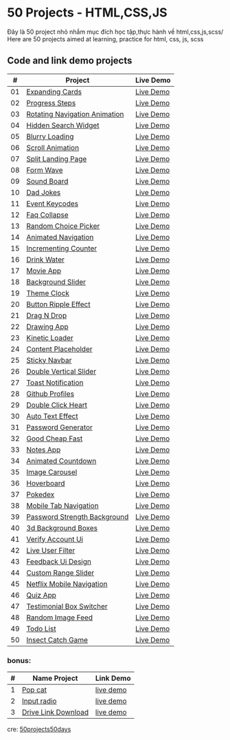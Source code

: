 # 50 Projects - HTML,CSS,JS

 Đây là 50 project nhỏ nhắm mục đích học tập,thực hành về html,css,js,scss/ Here are 50 projects aimed at learning, practice for html, css, js, scss

## Code and link demo projects

|  #  | Project                                                                                                                     | Live Demo                                                                         |
| :-: | --------------------------------------------------------------------------------------------------------------------------- | --------------------------------------------------------------------------------- |
| 01  | [Expanding Cards](https://github.com/thanhsang1999/50Projects/tree/master/Project1)                             | [Live Demo](https://thanhsang1999.github.io/50Projects/Project1/)               |
| 02  | [Progress Steps](https://github.com/thanhsang1999/50Projects/tree/master/Project2)                               | [Live Demo](https://50projects50days.com/50Projects/Project2/)                |
| 03  | [Rotating Navigation Animation](https://github.com/thanhsang1999/50Projects/tree/master/Project3)                       | [Live Demo](https://thanhsang1999.github.io/50Projects/Project3/)                   |
| 04  | [Hidden Search Widget](https://github.com/thanhsang1999/50Projects/tree/master/Project4)                          |  [Live Demo](https://thanhsang1999.github.io/50Projects/Project4/)                   |
| 05  | [Blurry Loading](https://github.com/thanhsang1999/50Projects/tree/master/Project5)                          |  [Live Demo](https://thanhsang1999.github.io/50Projects/Project5/)                   |
| 06  | [Scroll Animation](https://github.com/thanhsang1999/50Projects/tree/master/Project6)                           | [Live Demo](https://thanhsang1999.github.io/50Projects/Project6/)                   |
| 07  | [Split Landing Page](https://github.com/thanhsang1999/50Projects/tree/master/Project7)                       | [Live Demo](https://thanhsang1999.github.io/50Projects/Project7/)                   |
| 08  | [Form Wave](https://github.com/thanhsang1999/50Projects/tree/master/Project8)                                         |[Live Demo](https://thanhsang1999.github.io/50Projects/Project8/)                   |
| 09  | [Sound Board](https://github.com/thanhsang1999/50Projects/tree/master/Project9)                                     | [Live Demo](https://thanhsang1999.github.io/50Projects/Project9/)                   |
| 10  | [Dad Jokes](https://github.com/thanhsang1999/50Projects/tree/master/Project10)                                         | [Live Demo](https://thanhsang1999.github.io/50Projects/Project10/)                   |
| 11  | [Event Keycodes](https://github.com/thanhsang1999/50Projects/tree/master/Project11)                               | [Live Demo](https://thanhsang1999.github.io/50Projects/Project11/)                   |
| 12  | [Faq Collapse](https://github.com/thanhsang1999/50Projects/tree/master/Project12)                                   | [Live Demo](https://thanhsang1999.github.io/50Projects/Project12/)                   |
| 13  | [Random Choice Picker](https://github.com/thanhsang1999/50Projects/tree/master/Project13)                   | [Live Demo](https://thanhsang1999.github.io/50Projects/Project13/)                   |
| 14  | [Animated Navigation](https://github.com/thanhsang1999/50Projects/tree/master/Project14)                     | [Live Demo](https://thanhsang1999.github.io/50Projects/Project14/)                   |
| 15  | [Incrementing Counter](https://github.com/thanhsang1999/50Projects/tree/master/Project15)                   | [Live Demo](https://thanhsang1999.github.io/50Projects/Project15/)                   |
| 16  | [Drink Water](https://github.com/thanhsang1999/50Projects/tree/master/Project16)                                     | [Live Demo](https://thanhsang1999.github.io/50Projects/Project16/)                   |
| 17  | [Movie App](https://github.com/thanhsang1999/50Projects/tree/master/Project17)                                         | [Live Demo](https://thanhsang1999.github.io/50Projects/Project17/)                   |
| 18  | [Background Slider](https://github.com/thanhsang1999/50Projects/tree/master/Project18)                         | [Live Demo](https://thanhsang1999.github.io/50Projects/Project18/)                   |
| 19  | [Theme Clock](https://github.com/thanhsang1999/50Projects/tree/master/Project19)                                     | [Live Demo](https://thanhsang1999.github.io/50Projects/Project19/)                   |
| 20  | [Button Ripple Effect](https://github.com/thanhsang1999/50Projects/tree/master/Project20)                   | [Live Demo](https://thanhsang1999.github.io/50Projects/Project20/)                   |
| 21  | [Drag N Drop](https://github.com/thanhsang1999/50Projects/tree/master/Project21)                                     | [Live Demo](https://thanhsang1999.github.io/50Projects/Project21/)                   |
| 22  | [Drawing App](https://github.com/thanhsang1999/50Projects/tree/master/Project22)                                     | [Live Demo](https://thanhsang1999.github.io/50Projects/Project22/)                   |
| 23  | [Kinetic Loader](https://github.com/thanhsang1999/50Projects/tree/master/Project23)                               | [Live Demo](https://thanhsang1999.github.io/50Projects/Project23/)                   |
| 24  | [Content Placeholder](https://github.com/thanhsang1999/50Projects/tree/master/Project24)                     | [Live Demo](https://thanhsang1999.github.io/50Projects/Project24/)                   |
| 25  | [Sticky Navbar](https://github.com/thanhsang1999/50Projects/tree/master/Project25)                              |[Live Demo](https://thanhsang1999.github.io/50Projects/Project25/)                   |
| 26  | [Double Vertical Slider](https://github.com/thanhsang1999/50Projects/tree/master/Project26)               | [Live Demo](https://thanhsang1999.github.io/50Projects/Project26/)                   |
| 27  | [Toast Notification](https://github.com/thanhsang1999/50Projects/tree/master/Project27)                       | [Live Demo](https://thanhsang1999.github.io/50Projects/Project27/)                   |
| 28  | [Github Profiles](https://github.com/thanhsang1999/50Projects/tree/master/Project28)                             | [Live Demo](https://thanhsang1999.github.io/50Projects/Project28/)                   |
| 29  | [Double Click Heart](https://github.com/thanhsang1999/50Projects/tree/master/Project29)                       | [Live Demo](https://thanhsang1999.github.io/50Projects/Project29/)                   |
| 30  | [Auto Text Effect](https://github.com/thanhsang1999/50Projects/tree/master/Project30)                           | [Live Demo](https://thanhsang1999.github.io/50Projects/Project30/)                   |
| 31  | [Password Generator](https://github.com/thanhsang1999/50Projects/tree/master/Project31)                       | [Live Demo](https://thanhsang1999.github.io/50Projects/Project31/)                   |
| 32  | [Good Cheap Fast](https://github.com/thanhsang1999/50Projects/tree/master/Project32)                             | [Live Demo](https://thanhsang1999.github.io/50Projects/Project32/)                   |
| 33  | [Notes App](https://github.com/thanhsang1999/50Projects/tree/master/Project33)                                         | [Live Demo](https://thanhsang1999.github.io/50Projects/Project33/)                   |
| 34  | [Animated Countdown](https://github.com/thanhsang1999/50Projects/tree/master/Project34)                       | [Live Demo](https://thanhsang1999.github.io/50Projects/Project34/)                   |
| 35  | [Image Carousel](https://github.com/thanhsang1999/50Projects/tree/master/Project35)                               | [Live Demo](https://thanhsang1999.github.io/50Projects/Project35/)                   |
| 36  | [Hoverboard](https://github.com/thanhsang1999/50Projects/tree/master/Project36)                                       | [Live Demo](https://thanhsang1999.github.io/50Projects/Project36/)                   |
| 37  | [Pokedex](https://github.com/thanhsang1999/50Projects/tree/master/Project37)                                             | [Live Demo](https://thanhsang1999.github.io/50Projects/Project37/)                       |
| 38  | [Mobile Tab Navigation](https://github.com/thanhsang1999/50Projects/tree/master/Project38)                 | [Live Demo](https://thanhsang1999.github.io/50Projects/Project38/)         |
| 39  | [Password Strength Background](https://github.com/thanhsang1999/50Projects/tree/master/Project39)   | [Live Demo](https://thanhsang1999.github.io/50Projects/Project39/)  |
| 40  | [3d Background Boxes](https://github.com/thanhsang1999/50Projects/tree/master/Project40)                     | [Live Demo](https://thanhsang1999.github.io/50Projects/Project40/)           |
| 41  | [Verify Account Ui](https://github.com/thanhsang1999/50Projects/tree/master/Project41)                         | [Live Demo](https://thanhsang1999.github.io/50Projects/Project41/)             |
| 42  | [Live User Filter](https://github.com/thanhsang1999/50Projects/tree/master/Project42)                           | [Live Demo](https://thanhsang1999.github.io/50Projects/Project42/)              |
| 43  | [Feedback Ui Design](https://github.com/thanhsang1999/50Projects/tree/master/Project43)                       | [Live Demo](https://thanhsang1999.github.io/50Projects/Project43/)            |
| 44  | [Custom Range Slider](https://github.com/thanhsang1999/50Projects/tree/master/Project44)                     | [Live Demo](https://thanhsang1999.github.io/50Projects/Project44/)           |
| 45  | [Netflix Mobile Navigation](https://github.com/thanhsang1999/50Projects/tree/master/Project45)         | [Live Demo](https://thanhsang1999.github.io/50Projects/Project45/)     |
| 46  | [Quiz App](https://github.com/thanhsang1999/50Projects/tree/master/Project46)                                           | [Live Demo](https://thanhsang1999.github.io/50Projects/Project46/)                      |
| 47  | [Testimonial Box Switcher](https://github.com/thanhsang1999/50Projects/tree/master/Project47)           | [Live Demo](https://thanhsang1999.github.io/50Projects/Project47/)      |
| 48  | [Random Image Feed](https://github.com/thanhsang1999/50Projects/tree/master/Project48)                         | [Live Demo](https://thanhsang1999.github.io/50Projects/Project48/)             |
| 49  | [Todo List](https://github.com/thanhsang1999/50Projects/tree/master/Project49)                                         | [Live Demo](https://thanhsang1999.github.io/50Projects/Project49/)                     |
| 50  | [Insect Catch Game](https://github.com/thanhsang1999/50Projects/tree/master/Project50)                         | [Live Demo](https://thanhsang1999.github.io/50Projects/Project50/)             |

### bonus:

|#| Name Project| Link Demo|
|:-:|---------| ------ |
|1|[Pop cat](https://github.com/thanhsang1999/50Projects/tree/master/ProjectAutoClick)|[live demo](https://thanhsang1999.github.io/50Projects/ProjectAutoClick/)|
|2|[Input radio](https://github.com/thanhsang1999/50Projects/tree/master/ProjectRadio)|[live demo](https://thanhsang1999.github.io/50Projects/ProjectRadio/)|
|3|[Drive Link Download](https://github.com/thanhsang1999/50Projects/tree/master/Drive)|[live demo](https://thanhsang1999.github.io/50Projects/Drive/)|

cre: [50projects50days](https://50projects50days.com/)